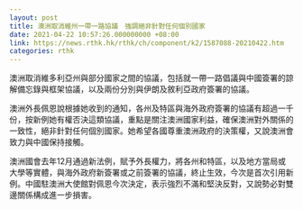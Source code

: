 ```yaml
---
layout: post
title: 澳洲取消維州一帶一路協議　強調絕非針對任何個別國家
date: 2021-04-22 10:57:26.000000000 +08:00
link: https://news.rthk.hk/rthk/ch/component/k2/1587088-20210422.htm
categories: rthk
---
```


澳洲取消維多利亞州與部分國家之間的協議，包括就一帶一路倡議與中國簽署的諒解備忘錄與框架協議，以及兩份分別與伊朗及敘利亞政府簽署的協議。

澳洲外長佩恩說根據她收到的通知，各州及特區與海外政府簽署的協議有超過一千份，按新例她有權否決這類協議，重點是關注澳洲國家利益，確保澳洲對外關係的一致性，絕非針對任何個別國家。她希望各國尊重澳洲政府的決策權，又說澳洲會致力與中國保持接觸。

澳洲國會去年12月通過新法例，賦予外長權力，將各州和特區，以及地方當局或大學等實體，與海外政府新簽署或之前簽署的協議，終止生效，今次是首次引用新例。中國駐澳洲大使館對佩恩今次決定，表示強烈不滿和堅決反對，又說勢必對雙邊關係構成進一步損害。
